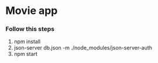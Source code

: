 # Movie app

### Follow this steps

1. npm install
2. json-server db.json -m ./node_modules/json-server-auth
3. npm start
